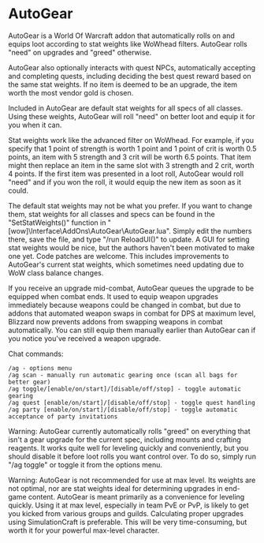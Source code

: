 # AutoGear

AutoGear is a World Of Warcraft addon that automatically rolls on and equips loot according to stat weights like WoWhead filters. AutoGear rolls "need" on upgrades and "greed" otherwise.

AutoGear also optionally interacts with quest NPCs, automatically accepting and completing quests, including deciding the best quest reward based on the same stat weights. If no item is deemed to be an upgrade, the item worth the most vendor gold is chosen.

Included in AutoGear are default stat weights for all specs of all classes. Using these weights, AutoGear will roll "need" on better loot and equip it for you when it can.

Stat weights work like the advanced filter on WoWhead. For example, if you specify that 1 point of strength is worth 1 point and 1 point of crit is worth 0.5 points, an item with 5 strength and 3 crit will be worth 6.5 points. That item might then replace an item in the same slot with 3 strength and 2 crit, worth 4 points. If the first item was presented in a loot roll, AutoGear would roll "need" and if you won the roll, it would equip the new item as soon as it could.

The default stat weights may not be what you prefer. If you want to change them, stat weights for all classes and specs can be found in the "SetStatWeights()" function in "[wow]\Interface\AddOns\AutoGear\AutoGear.lua". Simply edit the numbers there, save the file, and type "/run ReloadUI()" to update. A GUI for setting stat weights would be nice, but the authors haven't been motivated to make one yet. Code patches are welcome. This includes improvements to AutoGear's current stat weights, which sometimes need updating due to WoW class balance changes.

If you receive an upgrade mid-combat, AutoGear queues the upgrade to be equipped when combat ends. It used to equip weapon upgrades immediately because weapons could be changed in combat, but due to addons that automated weapon swaps in combat for DPS at maximum level, Blizzard now prevents addons from swapping weapons in combat automatically. You can still equip them manually earlier than AutoGear can if you notice you've received a weapon upgrade.

Chat commands:
```
/ag - options menu
/ag scan - manually run automatic gearing once (scan all bags for better gear)
/ag toggle/[enable/on/start]/[disable/off/stop] - toggle automatic gearing
/ag quest [enable/on/start]/[disable/off/stop] - toggle quest handling
/ag party [enable/on/start]/[disable/off/stop] - toggle automatic acceptance of party invitations
```

Warning: AutoGear currently automatically rolls "greed" on everything that isn't a gear upgrade for the current spec, including mounts and crafting reagents. It works quite well for leveling quickly and conveniently, but you should disable it before loot rolls you want control over. To do so, simply run "/ag toggle" or toggle it from the options menu.

Warning: AutoGear is not recommended for use at max level. Its weights are not optimal, nor are stat weights ideal for determining upgrades in end-game content. AutoGear is meant primarily as a convenience for leveling quickly. Using it at max level, especially in team PvE or PvP, is likely to get you kicked from various groups and guilds. Calculating proper upgrades using SimulationCraft is preferable. This will be very time-consuming, but worth it for your powerful max-level character.
